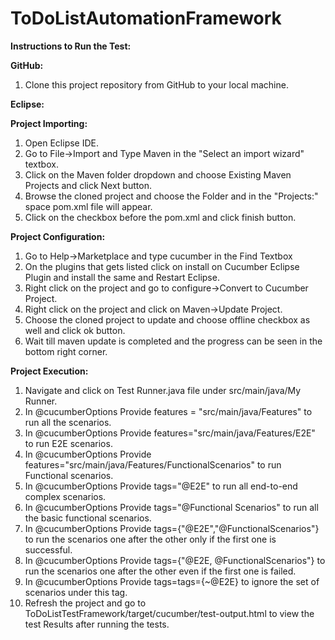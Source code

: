 # ToDoListAutomationFramework

**Instructions to Run the Test:**

**GitHub:**

1. Clone this project repository from GitHub to your local machine.

**Eclipse:**

**Project Importing:**

1.	Open Eclipse IDE.
2.	Go to File->Import and Type Maven in the "Select an import wizard" textbox.
3.	Click on the Maven folder dropdown and choose Existing Maven Projects and click Next button.
4.	Browse the cloned project and choose the Folder and in the "Projects:" space pom.xml file will appear.
5.	Click on the checkbox before the pom.xml and click finish button.

**Project Configuration:**

1.	Go to Help->Marketplace and type cucumber in the Find Textbox
2.	On the plugins that gets listed click on install on Cucumber Eclipse Plugin and install the same and Restart Eclipse.
3.	Right click on the project and go to configure->Convert to Cucumber Project.
4.	Right click on the project and click on Maven->Update Project.
5.	Choose the cloned project to update and choose offline checkbox as well and click ok button.
6.	Wait till maven update is completed and the progress can be seen in the bottom right corner.

**Project Execution:**

1. Navigate and click on Test Runner.java file under src/main/java/My Runner.
2. In @cucumberOptions Provide features = "src/main/java/Features" to run all the scenarios.
3. In @cucumberOptions Provide features="src/main/java/Features/E2E" to run E2E scenarios.
4. In @cucumberOptions Provide features="src/main/java/Features/FunctionalScenarios" to run Functional scenarios.
5. In @cucumberOptions Provide tags="@E2E" to run all end-to-end complex scenarios.
6. In @cucumberOptions Provide tags="@Functional Scenarios" to run all the basic functional scenarios.
7. In @cucumberOptions Provide tags={"@E2E","@FunctionalScenarios"} to run the scenarios one after the other
   only if the first one is successful.
8. In @cucumberOptions Provide tags={"@E2E, @FunctionalScenarios"} to run the scenarios one after the other
   even if the first one is failed.
9. In @cucumberOptions Provide tags=tags={~@E2E} to ignore the set of scenarios under this tag.
10. Refresh the project and go to ToDoListTestFramework/target/cucumber/test-output.html to view the test Results after running the tests.
   
